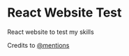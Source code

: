 # React Website Test
React website to test my skills

Credits to [@mentions](https://github.com/fireclint)
